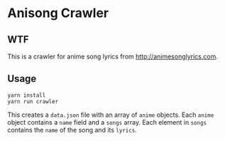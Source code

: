 # Anisong Crawler

## WTF

This is a crawler for anime song lyrics from http://animesonglyrics.com.

## Usage

```
yarn install
yarn run crawler
```

This creates a `data.json` file with an array of `anime` objects. Each `anime` object contains a `name` field and a `songs` array. Each element in `songs` contains the `name` of the song and its `lyrics`.